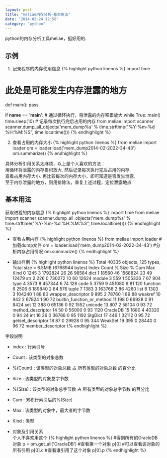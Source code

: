 ```yaml
---
layout: post
title: "meliae内存分析-基本用法"
date: "2014-02-24 12:58"
category: "python"
---
```


python的内存分析工具meliae，挺好用的.  

## 示例
1. 记录程序的内存使用信息
{% highlight python linenos %}
import time
 
# 此处是可能发生内存泄露的地方
def main():
    pass
 
if __name__ == '__main__':
    # 通过循环执行，将泄露的内存积累放大
    while True:
        main()
        time.sleep(10)
        # 记录每次执行完后占用的内存
        from meliae import scanner
        scanner.dump_all_objects('mem_dump%s' % time.strftime("%Y-%m-%d %H:%M:%S", time.localtime()))
{% endhighlight %}

2. 查看占用的内存大小
{% highlight python linenos %}
from meliae import loader
om = loader.load('mem_dump2014-02-2022-34-43')
om.summarize()
{% endhighlight %}

具体分析引用关系太麻烦，以上是个人喜欢的方法：  
用循环将泄露的内存累积放大. 然后记录每次执行完后占用的内存.  
查看占用内存大小. 再比较每次的内存大小，即可知道是否发生泄露.  
至于内存泄露的地方，则用排除法，重复上述过程，定位泄露地点.  
 
## 基本用法
获取进程的内存信息
{% highlight python linenos %}
import time
from meliae import scanner
scanner.dump_all_objects('mem_dump%s' % time.strftime("%Y-%m-%d %H:%M:%S", time.localtime()))
{% endhighlight %}

* 查看占用内存
{% highlight python linenos %}
from meliae import loader
#加载dump文件
om = loader.load('mem_dump2014-02-2022-34-43')
#分析内存占用情况
om.summarize()
{% endhighlight %}

* 输出样例
{% highlight python linenos %}
Total 40335 objects, 125 types, Total size = 6.5MiB (6768944 bytes)
 Index   Count   %      Size   % Cum     Max Kind
     0    1245   3   1792824  26  26   98584 dict
     1   18560  46   1568824  23  49   12479 str
     2     226   0    730272  10  60   12624 module
     3     559   1    505336   7  67     904 type
     4    3573   8    457344   6  74     128 code
     5    3759   9    451080   6  81     120 function
     6    2506   6    189840   2  84     576 tuple
     7    1383   3    163768   2  86    4280 list
     8    1303   3    104240   1  88      80 wrapper_descriptor
     9     895   2     78760   1  89      88 weakref
    10     942   2     67824   1  90      72 builtin_function_or_method
    11     198   0     66928   0  91    8424 set
    12     388   0     65136   0  92    1552 unicode
    13     807   2     58104   0  93      72 method_descriptor
    14      50   0     56000   0  93    1120 OracleDB
    15    1680   4     40320   0  94      24 int
    16      36   0     36768   0  95    1192 StgDict
    17     446   1     32112   0  95      72 getset_descriptor
    18      87   0     29928   0  95     344 WeakSet
    19     395   0     28440   0  96      72 member_descriptor
{% endhighlight %}
 
字段说明  
* Index : 行索引号  
* Count : 该类型的对象总数  
* %(Count) : 该类型的对象总数 占 所有类型的对象总数 的百分比  
* Size : 该类型的对象总字节数  
* %(Size) : 该类型的对象总字节数 占 所有类型的对象总字节数 的百分比  
* Cum : 累积行索引后的%(Size)  
* Max : 该类型的对象中，最大者的字节数  
* Kind : 类型  
 
* 对象及引用关系  
个人不喜欢用这个
{% highlight python linenos %}
#得到所有的OracleDB对象
p = om.get_all('OracleDB')
#查看第一个对象
p[0]
#可以查看该对象的所有引用
p[0].c
#查看谁引用了这个对象
p[0].p
{% endhighlight %}
